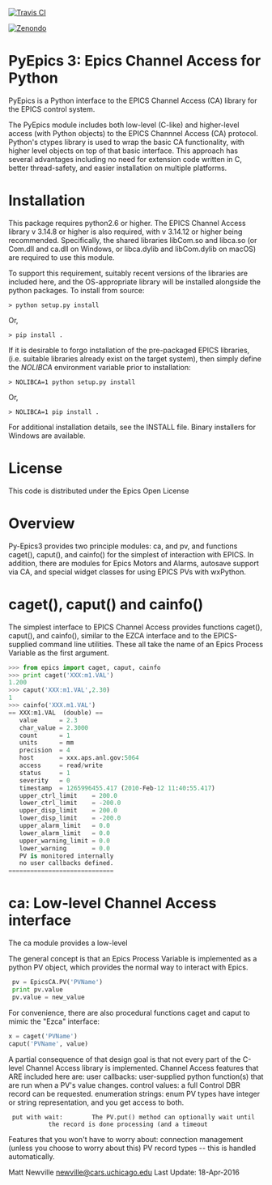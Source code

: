 [![Travis CI](https://travis-ci.org/pyepics/pyepics.png)](https://travis-ci.org/pyepics/pyepics)

[![Zenondo](https://zenodo.org/badge/4185/pyepics/pyepics.svg)](https://zenodo.org/badge/latestdoi/4185/pyepics/pyepics)

PyEpics 3:  Epics Channel Access for Python
============================================

PyEpics is a Python interface to the EPICS Channel Access (CA) library
for the EPICS control system.

The PyEpics module includes both low-level (C-like) and higher-level access
(with Python objects) to the EPICS Channnel Access (CA) protocol.  Python's
ctypes library is used to wrap the basic CA functionality, with higher
level objects on top of that basic interface.  This approach has several
advantages including no need for extension code written in C, better
thread-safety, and easier installation on multiple platforms.

Installation
================

This package requires python2.6 or higher.  The EPICS Channel Access
library v 3.14.8 or higher is also required, with v 3.14.12 or higher being
recommended. Specifically, the shared libraries libCom.so and libca.so
(or Com.dll and ca.dll on Windows, or libca.dylib and libCom.dylib on macOS)
are required to use this module.

To support this requirement, suitably recent versions of the libraries are
included here, and the OS-appropriate library will be installed alongside
the python packages. To install from source:

```
> python setup.py install
```

Or,

```
> pip install .
```

If it is desirable to forgo installation of the pre-packaged EPICS libraries,
(i.e. suitable libraries already exist on the target system), then simply
define the _NOLIBCA_ environment variable prior to installation:

```
> NOLIBCA=1 python setup.py install
```

Or,

```
> NOLIBCA=1 pip install .
```

For additional installation details, see the INSTALL file. Binary installers
for Windows are available.

License
========

This code is distributed under the  Epics Open License

Overview
========

Py-Epics3 provides two principle modules: ca, and pv, and functions
caget(), caput(), and cainfo() for the simplest of interaction with EPICS.
In addition, there are modules for Epics Motors and Alarms, autosave support
via CA, and special widget classes for using EPICS PVs with wxPython.


caget(), caput() and cainfo()
=============================

The simplest interface to EPICS Channel Access provides functions caget(),
caput(), and cainfo(), similar to the EZCA interface and to the
EPICS-supplied command line utilities.  These all take the name of an Epics
Process Variable as the first argument.

```python
>>> from epics import caget, caput, cainfo
>>> print caget('XXX:m1.VAL')
1.200
>>> caput('XXX:m1.VAL',2.30)
1
>>> cainfo('XXX.m1.VAL')
== XXX:m1.VAL  (double) ==
   value      = 2.3
   char_value = 2.3000
   count      = 1
   units      = mm
   precision  = 4
   host       = xxx.aps.anl.gov:5064
   access     = read/write
   status     = 1
   severity   = 0
   timestamp  = 1265996455.417 (2010-Feb-12 11:40:55.417)
   upper_ctrl_limit    = 200.0
   lower_ctrl_limit    = -200.0
   upper_disp_limit    = 200.0
   lower_disp_limit    = -200.0
   upper_alarm_limit   = 0.0
   lower_alarm_limit   = 0.0
   upper_warning_limit = 0.0
   lower_warning       = 0.0
   PV is monitored internally
   no user callbacks defined.
=============================
```

ca: Low-level Channel Access interface
======================================

The ca module provides a low-level

The general concept is that an Epics Process Variable is implemented as a
python PV object, which provides the normal way to interact with Epics.

```python
 pv = EpicsCA.PV('PVName')
 print pv.value
 pv.value = new_value
```

For convenience, there are also procedural functions caget and caput to
mimic the "Ezca" interface:

```python
x = caget('PVName')
caput('PVName', value)
```

A partial consequence of that design goal is that not every part of the
C-level Channel Access library is implemented.   Channel Access features
that ARE included here are:
     user callbacks:       user-supplied python function(s) that are run
			   when a PV's value changes.
     control values:       a full Control DBR record can be requested.
     enumeration strings:  enum PV types have integer or string
			   representation, and you get access to both.

     put with wait:        The PV.put() method can optionally wait until
			   the record is done processing (and a timeout

Features that you won't have to worry about:
     connection management (unless you choose to worry about this)
     PV record types -- this is handled automatically.


Matt Newville <newville@cars.uchicago.edu>
Last Update:  18-Apr-2016
